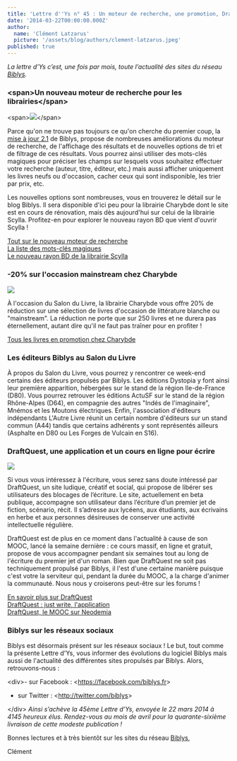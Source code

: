 ```yaml
---
title: 'Lettre d''Ys n° 45 : Un moteur de recherche, une promotion, DraftQuest et le Salon du Livre !'
date: '2014-03-22T00:00:00.000Z'
author:
  name: 'Clément Latzarus'
  picture: '/assets/blog/authors/clement-latzarus.jpeg'
published: true
---
```


 *La lettre d’Ys c’est, une fois par mois, toute l’actualité des sites du réseau [Biblys](http://www.biblys.fr).*

###  &lt;span&gt;Un nouveau moteur de recherche pour les librairies&lt;/span&gt;

 &lt;span&gt;![](http://media.biblys.fr/post/17/4017.jpg)&lt;/span&gt;

 Parce qu&#039;on ne trouve pas toujours ce qu&#039;on cherche du premier coup, la [mise à jour 2.1](http://www.biblys.fr/pages/changelog#v2.1) de Biblys, propose de nombreuses améliorations du moteur de recherche, de l&#039;affichage des résultats et de nouvelles options de tri et de filtrage de ces résultats. Vous pourrez ainsi utiliser des mots-clés magiques pour préciser les champs sur lesquels vous souhaitez effectuer votre recherche (auteur, titre, éditeur, etc.) mais aussi afficher uniquement les livres neufs ou d&#039;occasion, cacher ceux qui sont indisponible, les trier par prix, etc.

 Les nouvelles options sont nombreuses, vous en trouverez le détail sur le blog Biblys. Il sera disponible d&#039;ici peu pour la librairie Charybde dont le site est en cours de rénovation, mais dès aujourd&#039;hui sur celui de la librairie Scylla. Profitez-en pour explorer le nouveau rayon BD que vient d&#039;ouvrir Scylla !

 [Tout sur le nouveau moteur de recherche](http://biblys.fr/blog/moteur-de-recherche-librairie)  
 [La liste des mots-clés magiques](http://www.biblys.fr/pages/doc_mots-cles-magiques)  
 [Le nouveau rayon BD de la librairie Scylla](http://www.scylla.fr/pages/bd)

###  -20% sur l&#039;occasion mainstream chez Charybde

 ![](http://www.scylla.fr/charybde/media/promo/promo-2014-sdl.jpg)

 À l&#039;occasion du Salon du Livre, la librairie Charybde vous offre 20% de réduction sur une sélection de livres d&#039;occasion de littérature blanche ou &quot;mainstream&quot;. La réduction ne porte que sur 250 livres et ne durera pas éternellement, autant dire qu&#039;il ne faut pas traîner pour en profiter !

 [Tous les livres en promotion chez Charybde](http://www.charybde.fr/pages/promo)

###  Les éditeurs Biblys au Salon du Livre

 À propos du Salon du Livre, vous pourrez y rencontrer ce week-end certains des éditeurs propulsés par Biblys. Les éditions Dystopia y font ainsi leur première apparition, hébergées sur le stand de la région Ile-de-France (D80). Vous pourrez retrouver les éditions ActuSF sur le stand de la région Rhône-Alpes (D64), en compagnie des autres &quot;Indés de l&#039;imaginaire&quot;, Mnémos et les Moutons électriques. Enfin, l&#039;association d&#039;éditeurs indépendants L&#039;Autre Livre réunit un certain nombre d&#039;éditeurs sur un stand commun (A44) tandis que certains adhérents y sont représentés ailleurs (Asphalte en D80 ou Les Forges de Vulcain en S16).

###  DraftQuest, une application et un cours en ligne pour écrire

 ![](http://biblys.fr/biblys/media/newsletters/n45-draftquest.jpg)

 Si vous vous intéressez à l&#039;écriture, vous serez sans doute intéressé par DraftQuest, un site ludique, créatif et social, qui propose de libérer ses utilisateurs des blocages de l’écriture. Le site, actuellement en beta publique, accompagne son utilisateur dans l’écriture d’un premier jet de fiction, scénario, récit. Il s’adresse aux lycéens, aux étudiants, aux écrivains en herbe et aux personnes désireuses de conserver une activité intellectuelle régulière.

 DraftQuest est de plus en ce moment dans l&#039;actualité à cause de son MOOC, lancé la semaine dernière : ce cours massif, en ligne et gratuit, propose de vous accompagner pendant six semaines tout au long de l&#039;écriture du premier jet d&#039;un roman. Bien que DraftQuest ne soit pas techniquement propulsé par Biblys, il l&#039;est d&#039;une certaine manière puisque c&#039;est votre la serviteur qui, pendant la durée du MOOC, a la charge d&#039;animer la communauté. Nous nous y croiserons peut-être sur les forums !

 [En savoir plus sur DraftQuest](http://blog.draftquest.com/draftquest-faq/)  
 [DraftQuest : just write, l&#039;application](http://draftquest.cloudapp.net/)  
 [DraftQuest, le MOOC sur Neodemia](https://www.neodemia.com/courses/DraftQuest/DQ002/printemps_2014/about)

###  Biblys sur les réseaux sociaux

 Biblys est désormais présent sur les réseaux sociaux ! Le but, tout comme la présente Lettre d&#039;Ys, vous informer des évolutions du logiciel Biblys mais aussi de l&#039;actualité des différentes sites propulsés par Biblys. Alors, retrouvons-nous :

&lt;div&gt;- sur Facebook : &lt;https://facebook.com/biblys.fr&gt;
- sur Twitter : &lt;http://twitter.com/biblys&gt;
 
 &lt;/div&gt; *Ainsi s’achève la 45ème Lettre d’Ys, envoyée le 22 mars 2014 à 4145 heureux élus. Rendez-vous au mois de avril pour la quarante-sixième livraison de cette modeste publication !*

 Bonnes lectures et à très bientôt sur les sites du réseau [Biblys](http://www.biblys.fr),

 Clément
